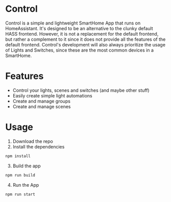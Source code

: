 # Control
Control is a simple and lightweight SmartHome App that runs on HomeAssistant. It's designed to be an alternative to the clunky default HASS frontend.
However, it is not a replacement for the default frontend, but rather a complement to it since it does not provide all the features of the default frontend.
Control's development will also always prioritize the usage of Lights and Switches, since these are the most common devices in a SmartHome.

# Features
- Control your lights, scenes and switches (and maybe other stuff)
- Easily create simple light automations
- Create and manage groups
- Create and manage scenes

# Usage
1. Download the repo
2. Install the dependencies
```bash
npm install
```
3. Build the app
```bash
npm run build
```
4. Run the App
```
npm run start
```